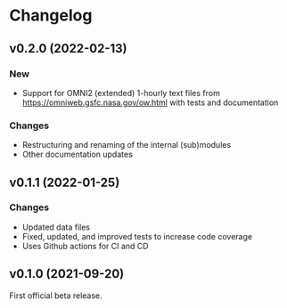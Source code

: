 Changelog
=========

v0.2.0 (2022-02-13)
-------------------

### New

- Support for OMNI2 (extended) 1-hourly text files from <https://omniweb.gsfc.nasa.gov/ow.html>
  with tests and documentation

### Changes

- Restructuring and renaming of the internal (sub)modules
- Other documentation updates


v0.1.1 (2022-01-25)
-------------------

### Changes

- Updated data files
- Fixed, updated, and improved tests to increase code coverage
- Uses Github actions for CI and CD


v0.1.0 (2021-09-20)
-------------------

First official beta release.

